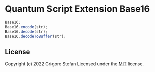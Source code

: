 # Quantum Script Extension Base16

```javascript
Base16;
Base16.encode(str);
Base16.decode(str);
Base16.decodeToBuffer(str);
```

## License

Copyright (c) 2022 Grigore Stefan
Licensed under the [MIT](LICENSE) license.

